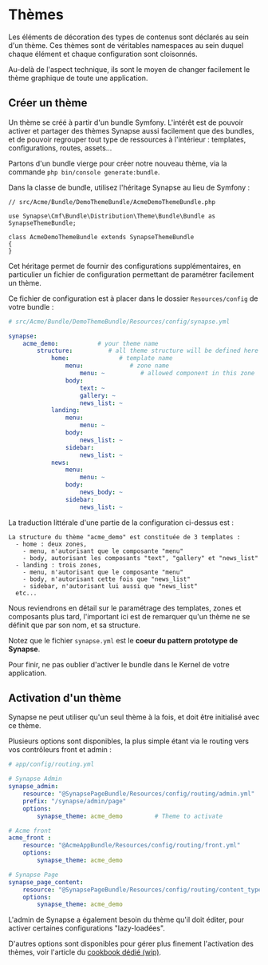 # Thèmes

Les éléments de décoration des types de contenus sont déclarés au sein d'un thème.
Ces thèmes sont de véritables namespaces au sein duquel chaque élément et chaque configuration sont cloisonnés.

Au-delà de l'aspect technique, ils sont le moyen de changer facilement le thème graphique de toute une application.

## Créer un thème

Un thème se créé à partir d'un bundle Symfony.
L'intérêt est de pouvoir activer et partager des thèmes Synapse aussi facilement que des bundles, et de pouvoir regrouper tout type de ressources à l'intérieur : templates, configurations, routes, assets...

Partons d'un bundle vierge pour créer notre nouveau thème, via la commande `php bin/console generate:bundle`.

Dans la classe de bundle, utilisez l'héritage Synapse au lieu de Symfony :
```
// src/Acme/Bundle/DemoThemeBundle/AcmeDemoThemeBundle.php

use Synapse\Cmf\Bundle\Distribution\Theme\Bundle\Bundle as SynapseThemeBundle;

class AcmeDemoThemeBundle extends SynapseThemeBundle
{
}
```

Cet héritage permet de fournir des configurations supplémentaires, en particulier un fichier de configuration permettant de paramétrer facilement un thème.

Ce fichier de configuration est à placer dans le dossier `Resources/config` de votre bundle :
```yml
# src/Acme/Bundle/DemoThemeBundle/Resources/config/synapse.yml

synapse:
    acme_demo:           # your theme name
        structure:          # all theme structure will be defined here (templates, zones, components)
            home:              # template name
                menu:             # zone name
                    menu: ~          # allowed component in this zone
                body:
                    text: ~
                    gallery: ~
                    news_list: ~
            landing:
                menu:
                    menu: ~
                body:
                    news_list: ~
                sidebar:
                    news_list: ~
            news:
                menu:
                    menu: ~
                body:
                    news_body: ~
                sidebar:
                    news_list: ~
```

La traduction littérale d'une partie de la configuration ci-dessus est :
```
La structure du thème "acme_demo" est constituée de 3 templates :
  - home : deux zones,
    - menu, n'autorisant que le composante "menu"
    - body, autorisant les composants "text", "gallery" et "news_list"
  - landing : trois zones,
    - menu, n'autorisant que le composante "menu"
    - body, n'autorisant cette fois que "news_list"
    - sidebar, n'autorisant lui aussi que "news_list"
  etc...
```

Nous reviendrons en détail sur le paramétrage des templates, zones et composants plus tard, l'important ici est de remarquer qu'un thème ne se définit que par son nom, et sa structure.

Notez que le fichier `synapse.yml` est le **coeur du pattern prototype de Synapse**.

Pour finir, ne pas oublier d'activer le bundle dans le Kernel de votre application.

## Activation d'un thème

Synapse ne peut utiliser qu'un seul thème à la fois, et doit être initialisé avec ce thème.

Plusieurs options sont disponibles, la plus simple étant via le routing vers vos contrôleurs front et admin :
```yml
# app/config/routing.yml

# Synapse Admin
synapse_admin:
    resource: "@SynapsePageBundle/Resources/config/routing/admin.yml"
    prefix: "/synapse/admin/page"
    options:
        synapse_theme: acme_demo         # Theme to activate

# Acme front
acme_front :
    resource: "@AcmeAppBundle/Resources/config/routing/front.yml"
    options:
        synapse_theme: acme_demo

# Synapse Page
synapse_page_content:
    resource: "@SynapsePageBundle/Resources/config/routing/content_type.yml"
    options:
        synapse_theme: acme_demo
```

L'admin de Synapse a également besoin du thème qu'il doit éditer, pour activer certaines configurations "lazy-loadées".

D'autres options sont disponibles pour gérer plus finement l'activation des thèmes, voir l'article du [cookbook dédié (wip)](../../4_cookbook/2_decorator/multi_themes.md).
